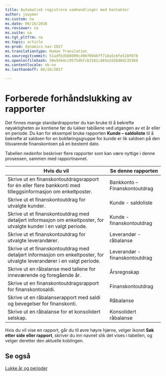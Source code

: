 ```yaml
---
title: Automatisk registrere samhandlinger med kontakter
author: jswymer
ms.custom: na
ms.date: 09/16/2016
ms.reviewer: na
ms.suite: na
ms.tgt_pltfrm: na
ms.topic: article
ms-prod: dynamics-nav-2017
ms.translationtype: Human Translation
ms.sourcegitcommit: 51adfb3588099c496f0946ff71da5c6fe518f070
ms.openlocfilehash: 50e5d44cc9575dbfcb3181c465e2d16d6d135369
ms.contentlocale: nb-no
ms.lasthandoff: 06/26/2017

---
```

# <a name="prepare-pre-closing-reports"></a>Forberede forhåndslukking av rapporter
Det finnes mange standardrapporter du kan bruke til å bekrefte nøyaktigheten av kontiene før du lukker tablåene ved utgangen av et år eller en periode. Du kan for eksempel bruke rapporten **Kunde – saldoliste** til å bekrefte at saldoen for en bokføringsgruppe for kunde er lik saldoen på den tilsvarende finanskontoen på en bestemt dato.

Tabellen nedenfor beskriver flere rapporter som kan være nyttige i denne prosessen, sammen med rapportnavnet.

|Hvis du vil     |Se denne rapporten       |
|-------|----------------------|
|Skrive ut en finanskontoutdragsrapport for én eller flere bankkonti med tilleggsinformasjon om enkeltposter.|Bankkonto – Finanskontoutdrag|
|Skrive ut et finanskontoutdrag for utvalgte kunder.|Kunde - saldoliste|
|Skrive ut et finanskontoutdrag med detaljert informasjon om enkeltposter, for utvalgte kunder i en valgt periode.|Kunde - finanskontoutdrag|
|Skrive ut et finanskontoutdrag for utvalgte leverandører.|Leverandør - råbalanse|
|Skrive ut et finanskontoutdrag med detaljert informasjon om enkeltposter, for utvalgte leverandører i en valgt periode.|Leverandør - finanskontoutdrag|
|Skrive ut en råbalanse med tallene for inneværende og foregående år.|Årsregnskap|
|Skrive ut en finanskontoutdragsrapport for finanskontosaldi.|Finanskontoutdrag|
|Skrive ut en råbalanserapport med saldi og bevegelser for finanskonti.|Råbalanse|
|Skrive ut en råbalanse for et konsolidert selskap.|Konsolidert råbalanse|
Hvis du vil vise en rapport, går du til øvre høyre hjørne, velger ikonet **Søk etter side eller rapport**, skriver du inn navnet slik det vises i tabellen, og velger deretter den aktuelle koblingen.

## <a name="see-also"></a>Se også
[Lukke år og perioder](year-close-years-periods.md)

